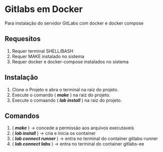 # Gitlabs em Docker
Para instalação do servidor GitLabs com docker e docker compose

## Requesitos
1. Requer terminal SHELL/BASH 
2. Requer MAKE instalado no sistema
3. Requer docker e docker-compose instalados no sistema 

## Instalação 
1. Clone o Projeto e abra o terminal na raiz do projeto.
2. Execute o comando ( ***make*** ) na raiz do projeto.
3. Execute o comaando ( ***lab install*** ) na raiz do projeto.

## Comandos
1. ( ***make***  ) -> concede a permissão aos arquivos executaveis
2. ( ***lab install*** ) -> cria e inicia os container
3. ( ***lab connect runner*** ) -> entra no terminal do container gitlabs-runner
4. ( ***lab connect labs*** ) -> entra no terminal do container gitlabs-ee
